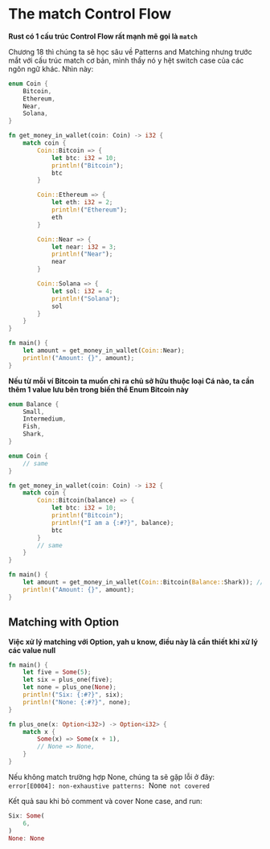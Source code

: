 # The match Control Flow

**Rust có 1 cấu trúc Control Flow rất mạnh mẽ gọi là `match`**

Chương 18 thì chúng ta sẽ học sâu về Patterns and Matching nhưng trước mắt với cấu trúc match cơ bản, mình thấy nó y hệt switch case của các ngôn ngữ khác. Nhìn này:

```rust
enum Coin {
    Bitcoin,
    Ethereum,
    Near,
    Solana,
}

fn get_money_in_wallet(coin: Coin) -> i32 {
    match coin {
        Coin::Bitcoin => {
            let btc: i32 = 10;
            println!("Bitcoin");
            btc
        }

        Coin::Ethereum => {
            let eth: i32 = 2;
            println!("Ethereum");
            eth
        }

        Coin::Near => {
            let near: i32 = 3;
            println!("Near");
            near
        }

        Coin::Solana => {
            let sol: i32 = 4;
            println!("Solana");
            sol
        }
    }
}

fn main() {
    let amount = get_money_in_wallet(Coin::Near);
    println!("Amount: {}", amount);
}
```

**Nếu từ mỗi ví Bitcoin ta muốn chỉ ra chủ sở hữu thuộc loại Cá nào, ta cần thêm 1 value lưu bên trong biến thể Enum Bitcoin này**
```rust
enum Balance {
    Small,
    Intermedium,
    Fish,
    Shark,
}

enum Coin {
    // same
}

fn get_money_in_wallet(coin: Coin) -> i32 {
    match coin {
        Coin::Bitcoin(balance) => {
            let btc: i32 = 10;
            println!("Bitcoin");
            println!("I am a {:#?}", balance);
            btc
        }
        // same
    }
}

fn main() {
    let amount = get_money_in_wallet(Coin::Bitcoin(Balance::Shark)); // I am a Shark
    println!("Amount: {}", amount);
}
```

## Matching with Option<T>

**Việc xử lý matching với Option<T>, yah u know, điều này là cần thiết khi xử lý các value null**
```rust
fn main() {
    let five = Some(5);
    let six = plus_one(five);
    let none = plus_one(None);
    println!("Six: {:#?}", six);
    println!("None: {:#?}", none);
}

fn plus_one(x: Option<i32>) -> Option<i32> {
    match x {
        Some(x) => Some(x + 1),
        // None => None,
    }
}
```

Nếu không match trường hợp None, chúng ta sẽ gặp lỗi ở đây:
`error[E0004]: non-exhaustive patterns: `None` not covered`

Kết quả sau khi bỏ comment và cover None case, and run:

```rust
Six: Some(
    6,
)
None: None
```
